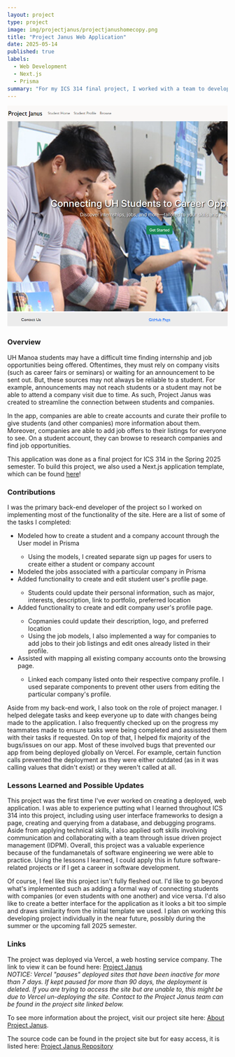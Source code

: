 ```yaml
---
layout: project
type: project
image: img/projectjanus/projectjanushomecopy.png
title: "Project Janus Web Application"
date: 2025-05-14
published: true
labels:
  - Web Development
  - Next.js
  - Prisma
summary: "For my ICS 314 final project, I worked with a team to develop Project Janus, a web app whose purpose is to connect students with companies."
---
```


<div class="text-center p-4">
  <img src="../img/projectjanus/projectjanushomecopy.png">
</div>

### Overview 

UH Manoa students may have a difficult time finding internship and job opportunities being offered. Oftentimes, they must rely on company visits (such as career fairs or seminars) or waiting for an announcement to be sent out. But, these sources may not always be reliable to a student. For example, announcements may not reach students or a student may not be able to attend a company visit due to time. As such, Project Janus was created to streamline the connection between students and companies.

In the app, companies are able to create accounts and curate their profile to give students (and other companies) more information about them. Moreover, companies are able to add job offers to their listings for everyone to see. On a student account, they can browse to research companies and find job opportunities.

This application was done as a final project for ICS 314 in the Spring 2025 semester. To build this project, we also used a Next.js application template, which can be found [here](https://github.com/ics-software-engineering/nextjs-application-template)!

### Contributions

I was the primary back-end developer of the project so I worked on implementing most of the functionality of the site. Here are a list of some of the tasks I completed:

<ul>
  <li>Modeled how to create a student and a company account through the User model in Prisma</li>
    <ul>
      <li>Using the models, I created separate sign up pages for users to create either a student or company account</li>
    </ul>
  <li>Modeled the jobs associated with a particular company in Prisma</li>
  <li>Added functionality to create and edit student user's profile page.</li>
    <ul>
      <li>Students could update their personal information, such as major, interests, description, link to portfolio, preferred location</li>
    </ul>
  <li>Added functionality to create and edit company user's profile page.</li>
    <ul>
      <li>Copmanies could update their description, logo, and preferred location</li>
      <li>Using the job models, I also implemented a way for companies to add jobs to their job listings and edit ones already listed in their profile.</li>
    </ul>
  <li>Assisted with mapping all existing company accounts onto the browsing page.</li>
    <ul>
      <li>Linked each company listed onto their respective company profile. I used separate components to prevent other users from editing the particular company's profile.</li>
    </ul>
</ul>

Aside from my back-end work, I also took on the role of project manager. I helped delegate tasks and keep everyone up to date with changes being made to the application. I also frequently checked up on the progress my teammates made to ensure tasks were being completed and assissted them with their tasks if requested. On top of that, I helped fix majority of the bugs/issues on our app. Most of these involved bugs that prevented our app from being deployed globally on Vercel. For example, certain function calls prevented the deployment as they were either outdated (as in it was calling values that didn't exist) or they weren't called at all. 

### Lessons Learned and Possible Updates

This project was the first time I've ever worked on creating a deployed, web application. I was able to experience putting what I learned throughout ICS 314 into this project, including using user interface frameworks to design a page, creating and querying from a database, and debugging programs. Aside from applying technical skills, I also applied soft skills involving communication and collaborating with a team through issue driven project management (IDPM). Overall, this project was a valuable experience because of the fundamanetals of software engineering we were able to practice. Using the lessons I learned, I could apply this in future software-related projects or if I get a career in software development.

Of course, I feel like this project isn't fully fleshed out. I'd like to go beyond what's implemented such as adding a formal way of connecting students with companies (or even students with one another) and vice versa. I'd also like to create a better interface for the application as it looks a bit too simple and draws similarity from the initial template we used. I plan on working this developing project individually in the near future, possibly during the summer or the upcoming fall 2025 semester.

### Links

The project was deployed via Vercel, a web hosting service company. The link to view it can be found here: [Project Janus](https://project-janus.vercel.app/)
<br>
<em>NOTICE: Vercel "pauses" deployed sites that have been inactive for more than 7 days. If kept paused for more than 90 days, the deployment is deleted. If you are trying to access the site but are unable to, this might be due to Vercel un-deploying the site. Contact to the Project Janus team can be found in the project site linked below. </em>

To see more information about the project, visit our project site here: [About Project Janus](https://project-janus-3.github.io/project-janus.github.io/). 

The source code can be found in the project site but for easy access, it is listed here: [Project Janus Repository](https://github.com/project-janus-3/project-janus)
